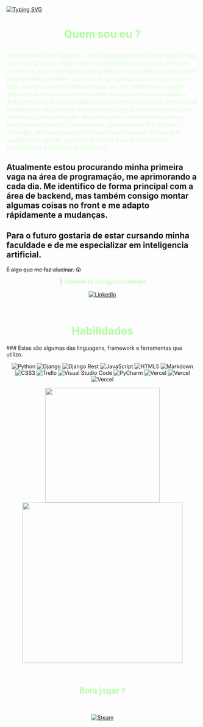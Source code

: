 [![Typing SVG](https://readme-typing-svg.demolab.com?font=Fira+Code&duration=4000&pause=1000&color=23F704&random=false&width=435&lines=Olá+DEV!;FuturoDEV?!;Entusiasta?!;Curioso?!;Sinta-se+livre+para+me+contactar!+)](https://git.io/typing-svg)

<h1 align="center" style="color:#AFFCA1">Quem sou eu ?</h1>

## <p style="color:#E4FEE0"><font size="3">Me chamo Cicero Buenos, sou apaixonado por tecnologia desde os meus 12 anos, ~~(não lembro qual a idade exata mas, foi mais ou menos com essa idade que ganhei meu primeiro computador meu saldoso celeron)~~ estava sempre procurando saber como tudo aparecia na tela feito mágica, eu até modificava alguns arquivos em jogos sem nem saber que aquilo estava ligado a programação. Fui pesquisando e me aventurando por hardwares e softwares até que me deparei com algo que me motivou e me inspirou, **a programação**. Quando pude ver como criar sites, programas, soluções, coisas que aparecem na telinha para interagir, percebi que este era um caminho sem volta e que aquilo era o que eu gostaria de fazer para o meu futuro profissional e também por hobbie.</font></p>
## Atualmente estou procurando minha primeira vaga na área de programação, me aprimorando a cada dia. Me identifico de forma principal com a área de backend, mas também consigo montar algumas coisas no front e me adapto rápidamente a mudanças. 
## Para o futuro gostaria de estar cursando minha faculdade e de me especializar em inteligencia artificial. 
~~É algo que me faz alucinar. 😲~~

<p align="center" style="color:#AFFCA1" >👋 Conecte-se comigo no Linkedin! <br><br>
    <a href="https://www.linkedin.com/in/cicerob/">
        <img src="https://img.shields.io/badge/LinkedIn-000?style=for-the-badge&logo=linkedin&logoColor=0E76A8&color=%2300000000" alt="LinkedIn" />
    </a>
</p><br>

<h1 align="center" style="color:#AFFCA1">Habilidades</h1>
### Estas são algumas das linguagens, framework e ferramentas que utilizo.
<br>

<p align="center">
    <img src="https://img.shields.io/badge/Python-000?style=for-the-badge&logo=python&color=%2300000000" alt="Python" />
    <img src="https://img.shields.io/badge/django-%23092E20.svg?style=for-the-badge&logo=django&logoColor=white&color=%2300000000" alt="Django" />
    <img src="https://img.shields.io/badge/DJANGO-REST-ff1709?style=for-the-badge&logo=django&logoColor=white&color=ff1709&labelColor=gray" alt="Django Rest" />
    <img src="https://img.shields.io/badge/JavaScript-000?style=for-the-badge&logo=javascript&color=%2300000000" alt="JavaScript" />
    <img src="https://img.shields.io/badge/HTML5-000?style=for-the-badge&logo=html5&color=%2300000000" alt="HTML5" />
    <img src="https://img.shields.io/badge/Markdown-000?style=for-the-badge&logo=markdown&color=%2300000000" alt="Markdown" />
    <img src="https://img.shields.io/badge/CSS3-000?style=for-the-badge&logo=css3&logoColor=264CE4&color=%2300000000" alt="CSS3" />
    <img src="https://img.shields.io/badge/Trello-%23026AA7.svg?style=for-the-badge&logo=Trello&logoColor=white&color=%2300000000" alt="Trello" />
    <img src="https://img.shields.io/badge/Visual%20Studio%20Code-0078d7.svg?style=for-the-badge&logo=visual-studio-code&logoColor=white&color=%2300000000" alt="Visual Studio Code" />
    <img src="https://img.shields.io/badge/pycharm-143?style=for-the-badge&logo=pycharm&logoColor=black&labelColor=green&color=%2300000000" alt="PyCharm" />
    <img src="https://img.shields.io/badge/vercel-%23000000.svg?style=for-the-badge&logo=vercel&logoColor=white&color=%2300000000" alt="Vercel" />
    <img src="https://img.shields.io/badge/git-%23F05033.svg?style=for-the-badge&logo=git&logoColor=white&color=%2300000000" alt="Vercel" />
    <img src="https://img.shields.io/badge/github-%23121011.svg?style=for-the-badge&logo=github&logoColor=white&color=%2300000000" alt="Vercel" />
</p>

<p align="center" >
    <img src="https://github-readme-stats-git-masterrstaa-rickstaa.vercel.app/api/top-langs/?username=cicerob98&layout=compact&bg_color=0000&border_color=AFFCA1&title_color=AFFCA1&text_color=E4FEE0" width=300px />
    <img src="https://github-readme-stats.vercel.app/api?username=cicerob98&theme=shadow_green&border_color=AFFCA1&title_color=AFFCA1&text_color=E4FEE0&hide=commits,prs" width=420px />

</p>
<br>

<h2 align="center" style="color:#AFFCA1">Bora jogar ?</h2><br>
<p align="center">
    <a href="https://steamcommunity.com/profiles/76561198996178955/">
        <img src="https://img.shields.io/badge/steam-%23000000.svg?style=for-the-badge&logo=steam&logoColor=white&color=%2300000000" alt="Steam" />
    </a>
</p>
